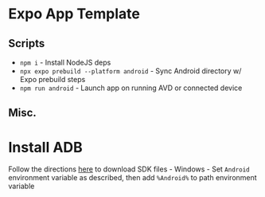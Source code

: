 # Expo App Template

## Scripts

-   `npm i` - Install NodeJS deps
-   `npx expo prebuild --platform android` - Sync Android directory w/ Expo prebuild steps
-   `npm run android` - Launch app on running AVD or connected device

## Misc.

# Install ADB

Follow the directions [here](https://help.esper.io/hc/en-us/articles/12657625935761-Installing-the-Android-Debug-Bridge-ADB-Tool#h_01H44HFRV3P04V2F77EZCMKW06) to download SDK files
    - Windows - Set `Android` environment variable as described, then add `%Android%` to path environment variable
